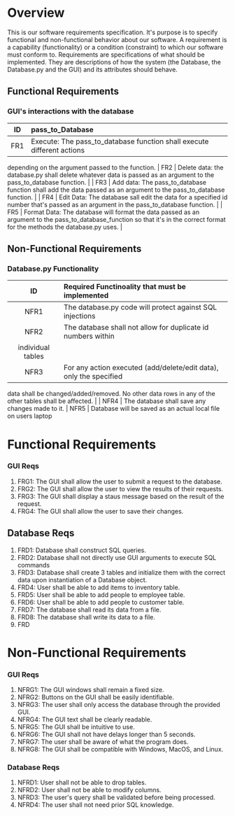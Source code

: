 # Overview
This is our software requirements specification. It's purpose is to specify 
functional and non-functional behavior about our software. A requirement is 
a capability (functionality) or a condition (constraint) to which our 
software must conform to. Requirements are specifications of what should 
be 
implemented. They are descriptions of how the system (the Database, the 
Database.py and the GUI) and its 
attributes should behave.


## Functional Requirements

### GUI's interactions with the database
| ID  | pass_to_Database    |
| :-------------: | :---------- |
| FR1 | Execute: The pass_to_database function shall execute different actions 
depending on the argument passed to the function.
| FR2 | Delete data: the database.py shall delete whatever data is passed as 
an 
argument to the pass_to_database function. |
| FR3 | Add data: The pass_to_database function shall add the data passed as 
an 
argument to the pass_to_database function. |
| FR4 | Edit Data: The database sall edit the data for a specified id number 
that's passed as an argument in the pass_to_database function. |
| FR5 | Format Data: The database will format the data passed as an argument 
to the pass_to_database_function so that it's in the correct format for the 
methods the database.py uses. |

## Non-Functional Requirements

### Database.py Functionality
| ID  | Required Functinoality that must be implemented  |
| :-------------: | :---------- |
| NFR1 | The database.py code will protect against SQL injections |
| NFR2 | The database shall not allow for duplicate id numbers within 
individual tables |
| NFR3 | For any action executed (add/delete/edit data), only the specified 
data shall be changed/added/removed. No other data rows in any of the other 
tables shall be affected. |
| NFR4 | The database shall save any changes made to it.
| NFR5 | Database will be saved as an actual local file on users laptop 

# Functional Requirements
### GUI Reqs
 1. FRG1: The GUI shall allow the user to submit a request to the database.
 2. FRG2: The GUI shall allow the user to view the results of their requests.
 3. FRG3: The GUI shall display a staus message based on the result of the 
request.
 4. FRG4: The GUI shall allow the user to save their changes.

## Database Reqs
 1. FRD1: Database shall construct SQL queries.
 2. FRD2: Database shall not directly use GUI arguments to execute SQL commands
 3. FRD3: Database shall create 3 tables and initialize them with the correct data upon instantiation of a Database object.
 4. FRD4: User shall be able to add items to inventory table.
 5. FRD5: User shall be able to add people to employee table.
 6. FRD6: User shall be able to add people to customer table.
 7. FRD7: The database shall read its data from a file.
 8. FRD8: The database shall write its data to a file.
 9. FRD
 
# Non-Functional Requirements
### GUI Reqs
 1. NFRG1: The GUI windows shall remain a fixed size.
 2. NFRG2: Buttons on the GUI shall be easily identifiable.
 3. NFRG3: The user shall only access the database through the provided GUI.
 4. NFRG4: The GUI text shall be clearly readable.
 5. NFRG5: The GUI shall be intuitive to use.
 6. NFRG6: The GUI shall not have delays longer than 5 seconds.
 7. NFRG7: The user shall be aware of what the program does.
 8. NFRG8: The GUI shall be compatible with Windows, MacOS, and Linux.
### Database Reqs
 1. NFRD1: User shall not be able to drop tables.
 2. NFRD2: User shall not be able to modify columns.
 3. NFRD3: The user's query shall be validated before being processed.
 4. NFRD4: The user shall not need prior SQL knowledge.
